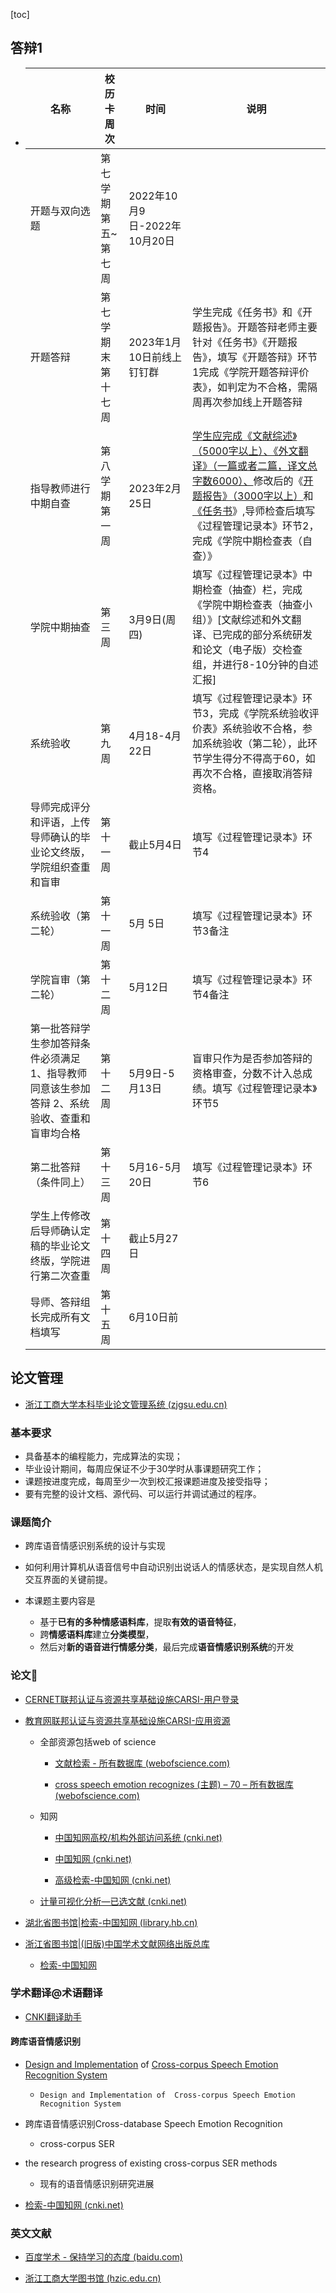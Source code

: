 [toc]



## 答辩1



- | **名称**                                                     | **校历卡周次**      | **时间**                     | **说明**                                                     |
  | ------------------------------------------------------------ | ------------------- | ---------------------------- | ------------------------------------------------------------ |
  | 开题与双向选题                                               | 第七学期第五~第七周 | 2022年10月9日-2022年10月20日 |                                                              |
  | 开题答辩                                                     | 第七学期末第十七周  | 2023年1月10日前线上钉钉群    | 学生完成《任务书》和《开题报告》。开题答辩老师主要针对《任务书》《开题报告》，填写《开题答辩》环节1完成《学院开题答辩评价表》，如判定为不合格，需隔周再次参加线上开题答辩 |
  | 指导教师进行中期自查                                         | 第八学期第一周      | 2023年2月25日                | <u>学生应完成《文献综述》（5000字以上）、《外文翻译》（一篇或者二篇，译文总字数6000）、</u>修改后的《<u>开题报告》（3000字以上）</u>和<u>《任务书</u>》,导师检查后填写《过程管理记录本》环节2，完成《学院中期检查表（自查）》 |
  | 学院中期抽查                                                 | 第三周              | 3月9日(周四)                 | 填写《过程管理记录本》中期检查（抽查）栏，完成《学院中期检查表（抽查小组）》[文献综述和外文翻译、已完成的部分系统研发和论文（电子版）交检查组，并进行8-10分钟的自述汇报] |
  | 系统验收                                                     | 第九周              | 4月18-4月22日                | 填写《过程管理记录本》环节3，完成《学院系统验收评价表》系统验收不合格，参加系统验收（第二轮），此环节学生得分不得高于60，如再次不合格，直接取消答辩资格。 |
  | 导师完成评分和评语，上传导师确认的毕业论文终版，学院组织查重和盲审 | 第十一周            | 截止5月4日                   | 填写《过程管理记录本》环节4                                  |
  | 系统验收（第二轮）                                           | 第十一周            | 5月 5日                      | 填写《过程管理记录本》环节3备注                              |
  | 学院盲审（第二轮）                                           | 第十二周            | 5月12日                      | 填写《过程管理记录本》环节4备注                              |
  | 第一批答辩学生参加答辩条件必须满足1、指导教师同意该生参加答辩 2、系统验收、查重和盲审均合格 | 第十二周            | 5月9日-5月13日               | 盲审只作为是否参加答辩的资格审查，分数不计入总成绩。填写《过程管理记录本》环节5 |
  | 第二批答辩（条件同上）                                       | 第十三周            | 5月16-5月20日                | 填写《过程管理记录本》环节6                                  |
  | 学生上传修改后导师确认定稿的毕业论文终版，学院进行第二次查重 | 第十四周            | 截止5月27日                  |                                                              |
  | 导师、答辩组长完成所有文档填写                               | 第十五周            | 6月10日前                    |                                                              |

## 论文管理

- [浙江工商大学本科毕业论文管理系统 (zjgsu.edu.cn)](http://bysj.zjgsu.edu.cn/student/home)

### 基本要求

-  具备基本的编程能力，完成算法的实现； 
  -  毕业设计期间，每周应保证不少于30学时从事课题研究工作；
  - 课题按进度完成，每周至少一次到校汇报课题进度及接受指导；
- 要有完整的设计文档、源代码、可以运行并调试通过的程序。

### 课题简介

- 跨库语音情感识别系统的设计与实现

-  如何利用计算机从语音信号中自动识别出说话人的情感状态，是实现自然人机交互界面的关键前提。
- 本课题主要内容是
  - 基于**已有的多种情感语料库**，提取**有效的语音特征**，
  - 跨**情感语料库**建立**分类模型**，
  - 然后对**新的语音进行情感分类**，最后完成**语音情感识别系统**的开发

### 论文🎈

- [CERNET联邦认证与资源共享基础设施CARSI-用户登录](https://ds.carsi.edu.cn/login/index.html)
- [教育网联邦认证与资源共享基础设施CARSI-应用资源](https://ds.carsi.edu.cn/resource/resource.php)
  - 全部资源包括web of science
    - [文献检索 - 所有数据库 (webofscience.com)](https://www.webofscience.com/wos/alldb/basic-search)

    - [cross speech emotion recognizes (主题) – 70 – 所有数据库 (webofscience.com)](https://www.webofscience.com/wos/alldb/summary/6e929216-4dae-465c-9d60-d85e2ef3185d-68651c44/relevance/1)

  - 知网
    - [中国知网高校/机构外部访问系统 (cnki.net)](https://fsso.cnki.net/)

    - [中国知网 (cnki.net)](https://www.cnki.net/)

    - [高级检索-中国知网 (cnki.net)](https://kns.cnki.net/kns8/AdvSearch?dbprefix=CFLS&&crossDbcodes=CJFQ%2CCDMD%2CCIPD%2CCCND%2CCISD%2CSNAD%2CBDZK%2CCCJD%2CCCVD%2CCJFN)

  - [计量可视化分析—已选文献 (cnki.net)](https://kns.cnki.net/KVisual/ArticleAnalysis/index)

- [湖北省图书馆|检索-中国知网 (library.hb.cn)](http://ycfw.library.hb.cn:8000/rwt/CNKI/https/NNYHGLUDN3WXTLUPMW4A/kns8/defaultresult/index)

- [浙江省图书馆|(旧版)中国学术文献网络出版总库](http://61.175.198.136:8083/rwt/288/http/GEZC6MJZFZZUPLSSG63B/kns55/brief/result.aspx)
  - [检索-中国知网](http://61.175.198.136:8083/rwt/CNKIBK/https/NNYHGLUDN3WXTLUPMW4A/kns8/defaultresult/index)

### 学术翻译@术语翻译

- [CNKI翻译助手](https://dict.cnki.net/index)

#### 跨库语音情感识别

- <u>Design and Implementation</u> of <u> Cross-corpus Speech Emotion Recognition System</u>
  - `Design and Implementation of  Cross-corpus Speech Emotion Recognition System`

- 跨库语音情感识别Cross-database Speech Emotion Recognition
  -  cross-corpus SER
- the research progress of existing cross-corpus SER methods
  - 现有的语音情感识别研究进展

- [检索-中国知网 (cnki.net)](https://kns.cnki.net/kns8/defaultresult/index)

### 英文文献

- [百度学术 - 保持学习的态度 (baidu.com)](https://xueshu.baidu.com/)

- [浙江工商大学图书馆 (hzic.edu.cn)](http://lib.hzic.edu.cn/main.htm)
